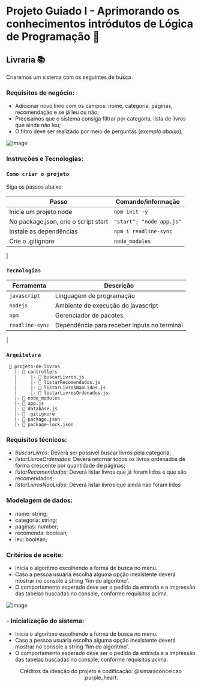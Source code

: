 # Projeto Guiado I - Aprimorando os conhecimentos intródutos de Lógica de Programação 📓  

## Livraria 📚	

Criaremos um sistema com os seguintes de busca 
  
### Requisitos de negócio:
  - Adicionar novo livro com os campos: nome, categoria, páginas, recomendação e se já leu ou não;
  - Precisamos que o sistema consiga filtrar por categoria, lista de livros que ainda não leu;
  - O filtro deve ser realizado por meio de perguntas (_exemplo abaixo_);

![image](https://media.giphy.com/media/28jwwTNDkRl4pINd7c/giphy.gif)


### Instruções e Tecnologias: 

### `Como criar o projeto` 
Siga os passos abaixo:

| Passo | Comando/informação       |
| --------- | ----------- |
| Inicie um projeto node | `npm init -y` |
| No package.json, crie o script start   | `"start": "node app.js"` |
| Instale as dependências   | `npm i readline-sync` |
| Crie o .gitignore     | `node_modules` |
|

### `Tecnologias`

| Ferramenta | Descrição |
| --- | --- |
| `javascript` | Linguagem de programação |
| `nodejs` | Ambiente de execução do javascript|
| `npm` | Gerenciador de pacotes|
| `readline-sync` | Dependência para receber inputs no terminal|
| 
  
### `Arquitetura`

```
 📁 projeto-de-livros
   |- 📁 controllers
   |     |- 📄 buscarLivros.js
   |     |- 📄 listarRecomendados.js
   |     |- 📄 listarLivrosNaoLidos.js
   |     |- 📄 listarLivrosOrdenados.js
   |- 📁 node_modules
   |- 📄 app.js
   |- 📄 database.js
   |- 📄 .gitignore
   |- 📄 package.json  
   |- 📄 package-lock.json
```

### Requisitos técnicos: 
 - *buscarLivros*: Deverá ser possível buscar livros pela categoria;
 - *listarLivrosOrdenados*: Deverá retornar todos os livros ordenados de forma crescente por quantidade de páginas;
 - *listarRecomendados*: Deverá listar livros que já foram lidos e que são recomendados;
 - *listarLivrosNaoLidos*: Deverá listar livros que ainda não foram lidos


### Modelagem de dados:

* nome: string;
* categoria: string;
* paginas: number;
* recomenda: boolean;
* leu: boolean;


### Critérios de aceite: 

- Inicia o algoritmo escolhendo a forma de busca no menu.
- Caso a pessoa usuária escolha alguma opção inexistente deverá mostrar no console a string 'fim do algoritmo'.
- O comportamento esperado deve ser o pedido da entrada e a impressão das tabelas buscadas no console, conforme requisitos acima.
  
![image](https://media.giphy.com/media/28jwwTNDkRl4pINd7c/giphy.gif)


### - Inicialização do sistema:

  - Inicia o algoritmo escolhendo a forma de busca no menu.
  - Caso a pessoa usuária escolha alguma opção inexistente deverá mostrar no console a string 'fim do algoritmo'.
  - O comportamento esperado deve ser o pedido da entrada e a impressão das tabelas buscadas no console, conforme requisitos acima.


<p align="center">
Créditos da ideação do projeto e codificação:
@simaraconceicao :purple_heart:  
</p>
